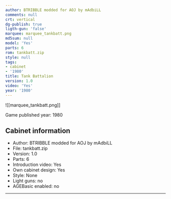 ```yaml
---
author: BTRIBBLE modded for AOJ by mAdbiLL
comments: null
crt: vertical
dg-publish: true
ligth-gun: 'false'
marquee: marquee_tankbatt.png
md5sum: null
model: 'Yes'
parts: 6
rom: tankbatt.zip
style: null
tags:
- cabinet
- '1980'
title: Tank Battalion
version: 1.0
video: 'Yes'
year: '1980'
---
```


![[marquee_tankbatt.png]]

Game published year: 1980

## Cabinet information

- Author: BTRIBBLE modded for AOJ by mAdbiLL
- File: tankbatt.zip
- Version: 1.0
- Parts: 6
- Introduction video: Yes
- Own cabinet design: Yes
- Style: None
- Light guns: no
- AGEBasic enabled: no

---
